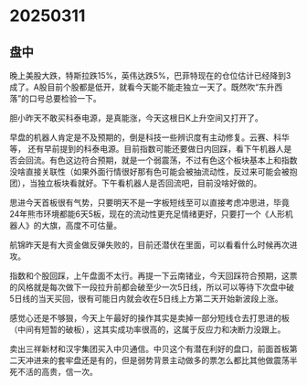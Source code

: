 # 20250311

## 盘中

晚上美股大跌，特斯拉跌15%，英伟达跌5%，巴菲特现在的仓位估计已经降到3成了。A股目前个股都是低开，就看今天能不能走独立一天了。既然吹“东升西落”的口号总要检验一下。

胆小昨天不敢买科泰电源，是真能涨，今天这根日K上升空间又打开了。

早盘的机器人肯定是不及预期的，倒是科技一些辨识度有主动修复。云赛、科华等， 还有早前提到的科泰电源。目前指数可能还要做日内回踩，看下午机器人是否会回流。有色这边符合预期，就是一个弱震荡，不过有色这个板块基本上和指数没啥直接关联性（如果外面行情很好那有色可能会被抽流动性，反过来可能会被抱团），当独立板块看就好。下午看机器人是否回流吧，目前没啥好做的。

思进今天首板很有气势，只要明天不是一字板短线至可以直接考虑冲思进，毕竟24年熊市环境都能6天5板，现在的流动性更充足情绪更好，只要打一个《人形机器人》的大旗，高度不可估量。

航锦昨天是有大资金做反弹失败的，目前还潜伏在里面，可以看看什么时候再次进攻。

指数和个股回踩，上午盘面不太行。再提一下云南锗业，今天回踩符合预期，这票的风格就是每次做下一段拉升前都会破至少一次5日线，所以可以等待下次盘中破5日线的当天买回，很有可能日内就会收在5日线上方第二天开始新波段上涨。

感觉心还是不够狠，今天上午最好的操作其实是卖掉一部分短线仓去打思进的板（中间有短暂的破板），这其实成功率很高的，这属于反应力和决断力没跟上。

卖出三祥新材和汉宇集团买入中贝通信。中贝这个有潜在利好的盘口，前面首板第二天冲进来的套牢盘还是有的，但是弱势背景主动做多的票怎么都比其他做震荡半死不活的高贵，信一次。

